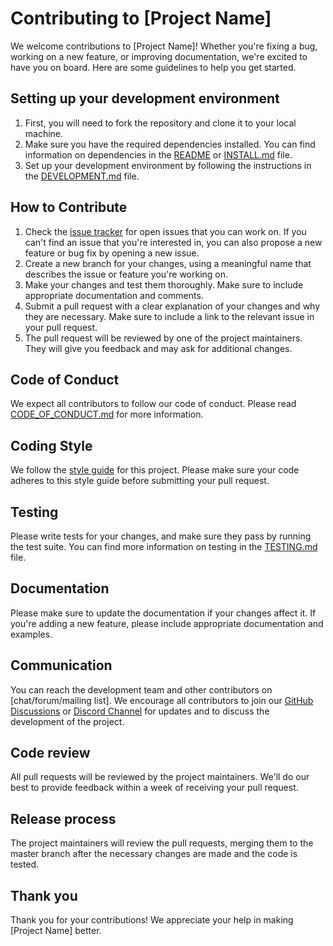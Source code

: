 # Contributing to [Project Name]

We welcome contributions to [Project Name]! Whether you're fixing a bug, working on a new feature, or improving documentation, we're excited to have you on board. Here are some guidelines to help you get started.

## Setting up your development environment

1. First, you will need to fork the repository and clone it to your local machine. 
2. Make sure you have the required dependencies installed. You can find information on dependencies in the [README](README.md) or [INSTALL.md](INSTALL.md) file.
3. Set up your development environment by following the instructions in the [DEVELOPMENT.md](DEVELOPMENT.md) file.

## How to Contribute

1. Check the [issue tracker](https://github.com/your-username/your-repo/issues) for open issues that you can work on. If you can't find an issue that you're interested in, you can also propose a new feature or bug fix by opening a new issue.
2. Create a new branch for your changes, using a meaningful name that describes the issue or feature you're working on.
3. Make your changes and test them thoroughly. Make sure to include appropriate documentation and comments.
4. Submit a pull request with a clear explanation of your changes and why they are necessary. Make sure to include a link to the relevant issue in your pull request.
5. The pull request will be reviewed by one of the project maintainers. They will give you feedback and may ask for additional changes.

## Code of Conduct

We expect all contributors to follow our code of conduct. Please read [CODE_OF_CONDUCT.md](CODE_OF_CONDUCT.md) for more information.

## Coding Style

We follow the [style guide](STYLE_GUIDE.md) for this project. Please make sure your code adheres to this style guide before submitting your pull request.

## Testing

Please write tests for your changes, and make sure they pass by running the test suite. You can find more information on testing in the [TESTING.md](TESTING.md) file.

## Documentation

Please make sure to update the documentation if your changes affect it. If you're adding a new feature, please include appropriate documentation and examples.

## Communication

You can reach the development team and other contributors on [chat/forum/mailing list]. We encourage all contributors to join our [GitHub Discussions](https://github.com/orgs/packershift/discussions) or [Discord Channel](https://discord.gg/guK7UMyKMD) for updates and to discuss the development of the project.

## Code review

All pull requests will be reviewed by the project maintainers. We'll do our best to provide feedback within a week of receiving your pull request.

## Release process

The project maintainers will review the pull requests, merging them to the master branch after the necessary changes are made and the code is tested.

## Thank you

Thank you for your contributions! We appreciate your help in making [Project Name] better.
